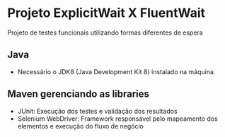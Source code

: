 # Projeto ExplicitWait X FluentWait #

Projeto de testes funcionais utilizando formas diferentes de espera

## Java ##

* Necessário o JDK8 (Java Development Kit 8) instalado na máquina.

## Maven gerenciando as libraries ##

* JUnit: Execução dos testes e validação dos resultados
* Selenium WebDriver: Framework responsável pelo mapeamento dos elementos e execução do fluxo de negócio
#